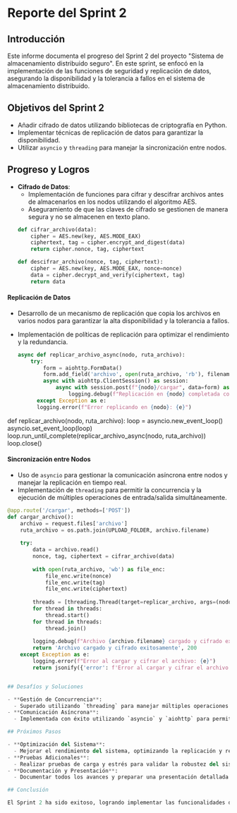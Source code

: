 # Reporte del Sprint 2

## Introducción
Este informe documenta el progreso del Sprint 2 del proyecto "Sistema de almacenamiento distribuido seguro". En este sprint, se enfocó en la implementación de las funciones de seguridad y replicación de datos, asegurando la disponibilidad y la tolerancia a fallos en el sistema de almacenamiento distribuido.

## Objetivos del Sprint 2
- Añadir cifrado de datos utilizando bibliotecas de criptografía en Python.
- Implementar técnicas de replicación de datos para garantizar la disponibilidad.
- Utilizar `asyncio` y `threading` para manejar la sincronización entre nodos.

## Progreso y Logros
- **Cifrado de Datos**:
  - Implementación de funciones para cifrar y descifrar archivos antes de almacenarlos en los nodos utilizando el algoritmo AES.
  - Aseguramiento de que las claves de cifrado se gestionen de manera segura y no se almacenen en texto plano.
  ```python
  def cifrar_archivo(data):
      cipher = AES.new(key, AES.MODE_EAX)
      ciphertext, tag = cipher.encrypt_and_digest(data)
      return cipher.nonce, tag, ciphertext

  def descifrar_archivo(nonce, tag, ciphertext):
      cipher = AES.new(key, AES.MODE_EAX, nonce=nonce)
      data = cipher.decrypt_and_verify(ciphertext, tag)
      return data

#### Replicación de Datos

- Desarrollo de un mecanismo de replicación que copia los archivos en varios nodos para garantizar la alta disponibilidad y la tolerancia a fallos.
- Implementación de políticas de replicación para optimizar el rendimiento y la redundancia.

  ```python
  async def replicar_archivo_async(nodo, ruta_archivo):
      try:
          form = aiohttp.FormData()
          form.add_field('archivo', open(ruta_archivo, 'rb'), filename=os.path.basename(ruta_archivo))
          async with aiohttp.ClientSession() as session:
              async with session.post(f"{nodo}/cargar", data=form) as response:
                  logging.debug(f"Replicación en {nodo} completada con estado {response.status}")
        except Exception as e:
        logging.error(f"Error replicando en {nodo}: {e}")

def replicar_archivo(nodo, ruta_archivo):
    loop = asyncio.new_event_loop()
    asyncio.set_event_loop(loop)
    loop.run_until_complete(replicar_archivo_async(nodo, ruta_archivo))
    loop.close()



#### Sincronización entre Nodos

- Uso de `asyncio` para gestionar la comunicación asíncrona entre nodos y manejar la replicación en tiempo real.
- Implementación de `threading` para permitir la concurrencia y la ejecución de múltiples operaciones de entrada/salida simultáneamente.

```python
@app.route('/cargar', methods=['POST'])
def cargar_archivo():
    archivo = request.files['archivo']
    ruta_archivo = os.path.join(UPLOAD_FOLDER, archivo.filename)
    
    try:
        data = archivo.read()
        nonce, tag, ciphertext = cifrar_archivo(data)
        
        with open(ruta_archivo, 'wb') as file_enc:
            file_enc.write(nonce)
            file_enc.write(tag)
            file_enc.write(ciphertext)
        
        threads = [threading.Thread(target=replicar_archivo, args=(nodo, ruta_archivo)) for nodo in NODOS]
        for thread in threads:
            thread.start()
        for thread in threads:
            thread.join()
        
        logging.debug(f"Archivo {archivo.filename} cargado y cifrado exitosamente en {ruta_archivo}.")
        return 'Archivo cargado y cifrado exitosamente', 200
    except Exception as e:
        logging.error(f"Error al cargar y cifrar el archivo: {e}")
        return jsonify({'error': f'Error al cargar y cifrar el archivo: {e}'}), 500


## Desafíos y Soluciones

- **Gestión de Concurrencia**:
  - Superado utilizando `threading` para manejar múltiples operaciones simultáneas de entrada/salida.
- **Comunicación Asíncrona**:
  - Implementada con éxito utilizando `asyncio` y `aiohttp` para permitir la replicación en tiempo real.

## Próximos Pasos

- **Optimización del Sistema**:
  - Mejorar el rendimiento del sistema, optimizando la replicación y recuperación de datos.
- **Pruebas Adicionales**:
  - Realizar pruebas de carga y estrés para validar la robustez del sistema bajo diferentes condiciones.
- **Documentación y Presentación**:
  - Documentar todos los avances y preparar una presentación detallada con demostraciones en vivo del sistema funcionando.

## Conclusión

El Sprint 2 ha sido exitoso, logrando implementar las funcionalidades de cifrado y replicación de datos, cumpliendo con los objetivos planteados. El sistema ahora asegura la disponibilidad y la seguridad de los datos, sentando una base sólida para los siguientes sprint3.

